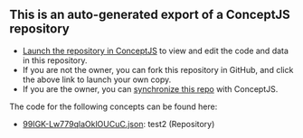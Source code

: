 ## This is an auto-generated export of a ConceptJS repository
- [Launch the repository in ConceptJS](https://conceptjs.com/launch) to view and edit the code and data in this repository. 
- If you are not the owner, you can fork this repository in GitHub, and click the above link to launch your own copy. 
- If you are the owner, you can [synchronize this repo](https://conceptjs/launch?mode=sync) with ConceptJS. 

The code for the following concepts can be found here: 
- [99IGK\-Lw779qlaOklOUCuC.json](99IGK-Lw779qlaOklOUCuC.json): test2 \(Repository\)

